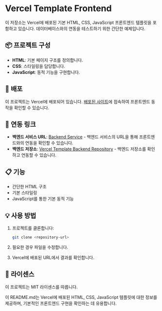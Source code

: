 # Vercel Template Frontend

이 저장소는 Vercel에 배포된 기본 HTML, CSS, JavaScript 프론트엔드 템플릿을 포함하고 있습니다. 데이터베이스와의 연동을 테스트하기 위한 간단한 예제입니다.

## 📦 프로젝트 구성

- **HTML**: 기본 페이지 구조를 정의합니다.
- **CSS**: 스타일링을 담당합니다.
- **JavaScript**: 동적 기능을 구현합니다.

## 🚀 배포

이 프로젝트는 Vercel에 배포되어 있습니다. [배포된 사이트](https://vercel-template-frontend.vercel.app/)에 접속하여 프론트엔드 동작을 확인할 수 있습니다.

## 🔗 연동 링크

- **백엔드 서비스 URL**: [Backend Service](https://vercel-template-backend.vercel.app/api/todos) - 백엔드 서비스의 URL을 통해 프론트엔드와의 연동을 확인할 수 있습니다.
- **백엔드 저장소**: [Vercel Template Backend Repository](https://github.com/sssssubin/vercel-template-backend) - 백엔드 저장소를 확인하고 연동할 수 있습니다.

## 📋 기능

- 간단한 HTML 구조
- 기본 스타일링
- JavaScript를 통한 기본 동적 기능

## 💡 사용 방법

1. 프로젝트를 클론합니다:

   ```bash
   git clone <repository-url>

   ```

2. 필요한 경우 파일을 수정합니다.

3. Vercel에 배포된 URL에서 결과를 확인합니다.

## 📝 라이센스

이 프로젝트는 MIT 라이센스를 따릅니다.

이 README.md는 Vercel에 배포된 HTML, CSS, JavaScript 템플릿에 대한 정보를 제공하며, 기본적인 프론트엔드 구현을 확인하는 데 유용합니다.
